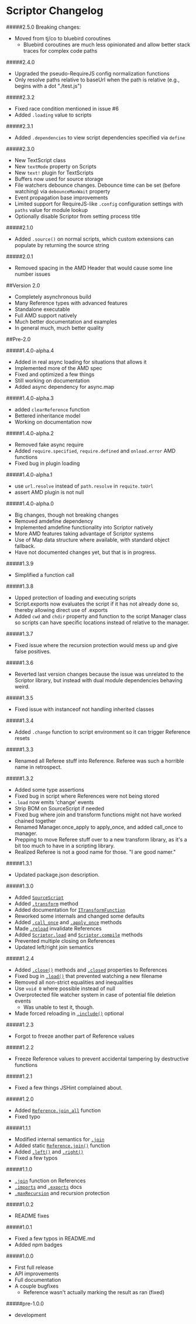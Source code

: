 Scriptor Changelog
==================

#####2.5.0
Breaking changes:
* Moved from tj/co to bluebird coroutines
    * Bluebird coroutines are much less opinionated and allow better stack traces for complex code paths

#####2.4.0
* Upgraded the pseudo-RequireJS config normalization functions
* Only resolve paths relative to baseUrl when the path is relative (e.g., begins with a dot "./test.js")

#####2.3.2
* Fixed race condition mentioned in issue #6
* Added `.loading` value to scripts

#####2.3.1
* Added `.dependencies` to view script dependencies specified via `define`

#####2.3.0
* New TextScript class
* New `textMode` property on Scripts
* New `text!` plugin for TextScripts
* Buffers now used for source storage
* File watchers debounce changes. Debounce time can be set (before watching) via `debounceMaxWait` property
* Event propagation base improvements
* Limited support for RequireJS-like `.config` configuration settings with `paths` value for module lookup
* Optionally disable Scriptor from setting process title

#####2.1.0
* Added `.source()` on normal scripts, which custom extensions can populate by returning the source string

#####2.0.1
* Removed spacing in the AMD Header that would cause some line number issues

##Version 2.0
* Completely asynchronous build
* Many Reference types with advanced features
* Standalone executable
* Full AMD support natively
* Much better documentation and examples
* In general much, much better quality

##Pre-2.0

#####1.4.0-alpha.4
* Added in real async loading for situations that allows it
* Implemented more of the AMD spec
* Fixed and optimized a few things
* Still working on documentation
* Added async dependency for async.map

#####1.4.0-alpha.3
* added `clearReference` function
* Bettered inheritance model
* Working on documentation now

#####1.4.0-alpha.2
* Removed fake async require
* Added `require.specified`, `require.defined` and `onload.error` AMD functions
* Fixed bug in plugin loading

#####1.4.0-alpha.1
* use `url.resolve` instead of `path.resolve` in `requite.toUrl`
* assert AMD plugin is not null

#####1.4.0-alpha.0
* Big changes, though not breaking changes
* Removed amdefine dependency
* Implemented amdefine functionality into Scriptor natively
* More AMD features taking advantage of Scriptor systems
* Use of Map data structure where available, with standard object fallback.
* Have not documented changes yet, but that is in progress.

#####1.3.9
* Simplified a function call

#####1.3.8
* Upped protection of loading and executing scripts
* Script.exports now evaluates the script if it has not already done so, thereby allowing direct use of .exports
* Added `cwd` and `chdir` property and function to the script Manager class so scripts can have specific locations instead of relative to the manager.

#####1.3.7
* Fixed issue where the recursion protection would mess up and give false positives.

#####1.3.6
* Reverted last version changes because the issue was unrelated to the Scriptor library, but instead with dual module dependencies behaving weird.

#####1.3.5
* Fixed issue with instanceof not handling inherited classes

#####1.3.4
* Added `.change` function to script environment so it can trigger Reference resets

#####1.3.3
* Renamed all Referee stuff into Reference. Referee was such a horrible name in retrospect.

#####1.3.2
* Added some type assertions
* Fixed bug in script where References were not being stored
* `.load` now emits 'change' events
* Strip BOM on SourceScript if needed
* Fixed bug where join and transform functions might not have worked chained together
* Renamed Manager.once_apply to apply_once, and added call_once to manager.
* Prepping to move Referee stuff over to a new transform library, as it's a bit too much to have in a scripting library.
* Realized Referee is not a good name for those. "I are good namer."

#####1.3.1
* Updated package.json description.

#####1.3.0
* Added [`SourceScript`](#sourcescript)
* Added [`.transform`](#transformtransform--itransformfunction---reference) method
* Added documentation for [`ITransformFunction`](#itransformfunction)
* Reworked some internals and changed some defaults
* Added [`.call_once`](#call_onceargs--any---reference) and [`.apply_once`](#apply_onceargs--any---reference) methods
* Made [`.reload`](#reload---boolean) invalidate References
* Added [`Scriptor.load`](#scriptorloadfilename--string-watch--boolean---script) and [`Scriptor.compile`](#scriptorcompilesrc--stringreference-watch--boolean---sourcescript) methods
* Prevented multiple closing on References
* Updated left/right join semantics

#####1.2.4
* Added [`.close()`](#closerecursive--boolean) methods and [`.closed`](#closed---boolean) properties to References
* Fixed bug in [`.load()`](#loadfilename--string-watch--boolean---script) that prevented watching a new filename
* Removed all non-strict equalities and inequalities
* Use `void 0` where possible instead of null
* Overprotected file watcher system in case of potential file deletion events
    * Was unable to test it, though.
* Made forced reloading in [`.include()`](#includefilename--string-load--boolean---script) optional

#####1.2.3
* Forgot to freeze another part of Reference values

#####1.2.2
* Freeze Reference values to prevent accidental tampering by destructive functions

#####1.2.1
* Fixed a few things JSHint complained about.

#####1.2.0
* Added [`Reference.join_all`](#referencejoin_allrefs--reference-transform--function---reference) function
* Fixed typo

#####1.1.1
* Modified internal semantics for [`.join`](#joinref--reference-transform--function---reference)
* Added static [`Reference.join()`](#referencejoinleft--reference-right--reference-transform--function---reference) function
* Added [`.left()`](#left---reference) and [`.right()`](#right---reference)
* Fixed a few typos

#####1.1.0
* [`.join`](#joinref--reference-transform--function---reference) function on References
* [`.imports`](#imports---any) and [`.exports`](#exports---any) docs
* [`.maxRecursion`](#maxrecursion---number) and recursion protection

#####1.0.2
* README fixes

#####1.0.1
* Fixed a few typos in README.md
* Added npm badges

#####1.0.0

* First full release
* API improvements
* Full documentation
* A couple bugfixes
    * Reference wasn't actually marking the result as ran (fixed)

#####pre-1.0.0
* development
